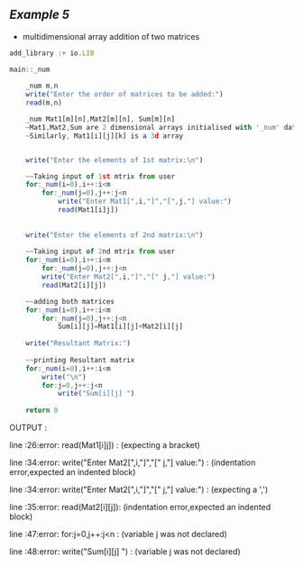 ## ***Example 5***

* multidimensional array
addition of two matrices

```js
add_library :+ io.LIB 

main::_num
    
    _num m,n
    write("Enter the order of matrices to be added:")
    read(m,n)

    _num Mat1[m][n],Mat2[m][n], Sum[m][n]
    ~Mat1,Mat2,Sum are 2 dimensional arrays initialised with '_num' datatype~
    ~Similarly, Mat1[i][j][k] is a 3d array


    write("Enter the elements of 1st matrix:\n")

    ~~Taking input of 1st mtrix from user
    for:_num(i=0),i++:i<m
        for:_num(j=0),j++:j<n
            write("Enter Mat1[",i,"]","[",j,"] value:")
            read(Mat1[i]j])
   
    
    write("Enter the elements of 2nd matrix:\n")
   
    ~~Taking input of 2nd mtrix from user
    for:_num(i=0),i++:i<m
        for:_num(j=0),j++:j<n
        write("Enter Mat2[",i,"]","[" j,"] value:")
        read(Mat2[i][j])

    ~~adding both matrices
    for:_num(i=0),i++:i<m
        for:_num(j=0),j++:j<n
            Sum[i][j]=Mat1[i][j]+Mat2[i][j]
    
    write("Resultant Matrix:")
    
    ~~printing Resultant matrix
    for:_num(i=0),i++:i<m
        write("\n")
        for:j=0,j++:j<n           
            write("Sum[i][j] ")
    
    return 0
```


OUTPUT :

line :26:error: read(Mat1[i]j]) : (expecting a bracket)

line :34:error: write("Enter Mat2[",i,"]","[" j,"] value:") : (indentation error,expected an indented block)

line :34:error: write("Enter Mat2[",i,"]","[" j,"] value:") : (expecting a ',')

line :35:error: read(Mat2[i][j]): (indentation error,expected an indented block)

line :47:error: for:j=0,j++:j<n : (variable j was not declared)

line :48:error: write("Sum[i][j] ") :  (variable j was not declared)


